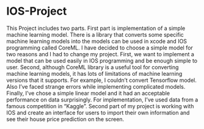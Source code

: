 # IOS-Project
This Project includes two parts. First part is implementation of a simple machine learning model. There is a library that converts some specific machine learning models into the models can be used in xcode and IOS programming called CoreML. I have decided to choose a simple model for two reasons and I had to change my project. First, we want to implement a model that can be used easily in IOS programming and be enough simple to user. Second, although CoreML library is a useful tool for converting machine learning models, it has lots of limitations of machine learning versions that it supports. For example, I couldn’t convert Tensorflow model. Also I’ve faced strange errors while implementing complicated models. Finally, I’ve chose a simple linear model and it had an acceptable performance on data surprisingly. For implementation, I’ve used data from a famous competition in “Kaggle”. Second part of my project is working with IOS and create an interface for users to import their own information and see their house price prediction on the screen.
